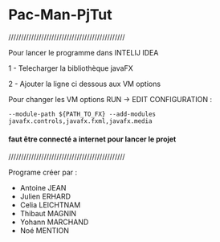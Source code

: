 # Pac-Man-PjTut

//////////////////////////////////////////////

Pour lancer le programme dans INTELIJ IDEA 

1 - Telecharger la bibliothèque javaFX
 
2 - Ajouter la ligne ci dessous aux VM options

Pour changer les VM options RUN -> EDIT CONFIGURATION : 

    --module-path ${PATH_TO_FX} --add-modules javafx.controls,javafx.fxml,javafx.media


#### faut être connecté a internet pour lancer le projet

//////////////////////////////////////////////

Programe créer par :

- Antoine JEAN
- Julien ERHARD
- Celia LEICHTNAM
- Thibaut MAGNIN
- Yohann MARCHAND
- Noé MENTION
